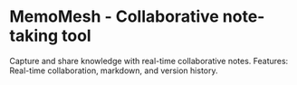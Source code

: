 # MemoMesh - Collaborative note-taking tool
Capture and share knowledge with real-time collaborative notes.
Features: Real-time collaboration, markdown, and version history.
